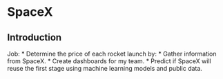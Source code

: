 # SpaceX

## Introduction
Job:
    * Determine the price of each rocket launch by:
        * Gather information from SpaceX.
        * Create dashboards for my team.
        * Predict if SpaceX will reuse the first stage using machine learning models and public data.
